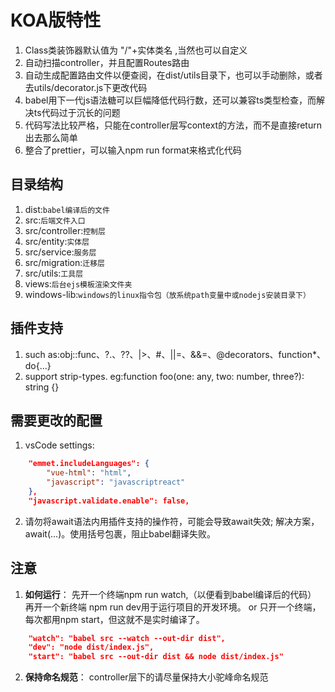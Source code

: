 # KOA版特性
1. Class类装饰器默认值为 "/"+实体类名 ,当然也可以自定义
2. 自动扫描controller，并且配置Routes路由
3. 自动生成配置路由文件以便查阅，在dist/utils目录下，也可以手动删除，或者去utils/decorator.js下更改代码
4. babel用下一代js语法糖可以巨幅降低代码行数，还可以兼容ts类型检查，而解决ts代码过于沉长的问题
5. 代码写法比较严格，只能在controller层写context的方法，而不是直接return出去那么简单
6. 整合了prettier，可以输入npm run format来格式化代码

## 目录结构
1. dist:`babel编译后的文件`
2. src:`后端文件入口`
3. src/controller:`控制层`
4. src/entity:`实体层`
5. src/service:`服务层`
6. src/migration:`迁移层`
7. src/utils:`工具层`
8. views:`后台ejs模板渲染文件夹`
9. windows-lib:`windows的linux指令包（放系统path变量中或nodejs安装目录下）`

## 插件支持
1. such as:obj::func、?.、??、|>、#、||=、&&=、@decorators、function*、do{...}
2. support strip-types. eg:function foo(one: any, two: number, three?): string {}


## 需要更改的配置
1. vsCode settings:
```json
    "emmet.includeLanguages": {
        "vue-html": "html",
        "javascript": "javascriptreact"
    },
    "javascript.validate.enable": false,
```
2. 请勿将await语法内用插件支持的操作符，可能会导致await失效;
解决方案，await(...)。使用括号包裹，阻止babel翻译失败。

## 注意
1. **如何运行**：
先开一个终端npm run watch,（以便看到babel编译后的代码）
再开一个新终端 npm run dev用于运行项目的开发环境。
or
只开一个终端，每次都用npm start，但这就不是实时编译了。
```json
    "watch": "babel src --watch --out-dir dist",
    "dev": "node dist/index.js",
    "start": "babel src --out-dir dist && node dist/index.js"
```
2. **保持命名规范**：
controller层下的请尽量保持大小驼峰命名规范